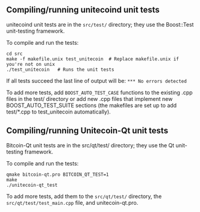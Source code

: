Compiling/running unitecoind unit tests
------------------------------------

unitecoind unit tests are in the `src/test/` directory; they
use the Boost::Test unit-testing framework.

To compile and run the tests:

	cd src
	make -f makefile.unix test_unitecoin  # Replace makefile.unix if you're not on unix
	./test_unitecoin   # Runs the unit tests

If all tests succeed the last line of output will be:
`*** No errors detected`

To add more tests, add `BOOST_AUTO_TEST_CASE` functions to the existing
.cpp files in the test/ directory or add new .cpp files that
implement new BOOST_AUTO_TEST_SUITE sections (the makefiles are
set up to add test/*.cpp to test_unitecoin automatically).


Compiling/running Unitecoin-Qt unit tests
---------------------------------------

Bitcoin-Qt unit tests are in the src/qt/test/ directory; they
use the Qt unit-testing framework.

To compile and run the tests:

	qmake bitcoin-qt.pro BITCOIN_QT_TEST=1
	make
	./unitecoin-qt_test

To add more tests, add them to the `src/qt/test/` directory,
the `src/qt/test/test_main.cpp` file, and unitecoin-qt.pro.
